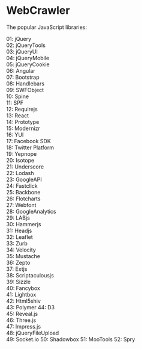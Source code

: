 # WebCrawler
The popular JavaScript libraries:  

01: jQuery  
02: jQueryTools  
03: jQueryUI  
04: jQueryMobile  
05: jQueryCookie  
06: Angular  
07: Bootstrap  
08: Handlebars  
09: SWFObject  
10: Spine  
11: SPF  
12: Requirejs  
13: React  
14: Prototype  
15: Modernizr  
16: YUI  
17: Facebook SDK  
18: Twitter Platform  
19: Yepnope  
20: Isotope  
21: Underscore  
22: Lodash  
23: GoogleAPI  
24: Fastclick  
25: Backbone  
26: Flotcharts  
27: Webfont  
28: GoogleAnalytics  
29: LABjs  
30: Hammerjs  
31: Headjs  
32: Leaflet  
33: Zurb  
34: Velocity  
35: Mustache  
36: Zepto  
37: Extjs  
38: Scriptaculousjs  
39: Sizzle  
40: Fancybox  
41: Lightbox  
42: Html5shiv  
43: Polymer
44: D3  
45: Reveal.js  
46: Three.js  
47: Impress.js  
48: jQueryFileUpload  
49: Socket.io
50: Shadowbox
51: MooTools
52: Spry